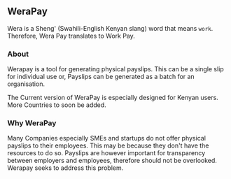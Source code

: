 ## WeraPay

Wera is a Sheng' (Swahili-English Kenyan slang) word that means `work`. Therefore, Wera Pay translates to Work Pay.

### About

Werapay is a tool for generating physical payslips. This can be a single slip for individual use or, Payslips can be generated as a batch for an organisation.


The Current version of WeraPay is especially designed for Kenyan users. More Countries to soon be added.  

### Why WeraPay

Many Companies especially SMEs and startups do not offer physical payslips to their employees. This may be because they don't have the resources to do so. Payslips are however important for transparency between employers and employees, therefore should not be overlooked. Werapay seeks to address this problem. 










